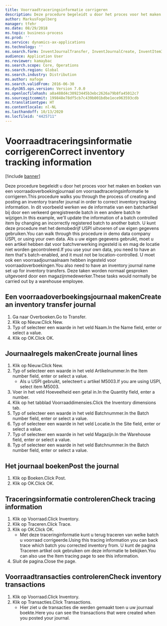 ```yaml
---
title: Voorraadtraceringsinformatie corrigeren
description: Deze procedure begeleidt u door het proces voor het maken en boeken van een voorraadoverboekingjournaal om voorraadtraceringsinformatie te corrigeren.
author: MarkusFogelberg
manager: tfehr
ms.date: 08/29/2018
ms.topic: business-process
ms.prod: ''
ms.service: dynamics-ax-applications
ms.technology: ''
ms.search.form: InventJournalTransfer, InventJournalCreate, InventItemIdLookupSimple, InventBatchIdLookup, InventLocationIdLookup, InventDimTracking, InventTrans
audience: Application User
ms.reviewer: kamaybac
ms.search.scope: Core, Operations
ms.search.region: Global
ms.search.industry: Distribution
ms.author: mafoge
ms.search.validFrom: 2016-06-30
ms.dyn365.ops.version: Version 7.0.0
ms.openlocfilehash: a8a488d4c30923445b3ebc2626a79b8fa45012c7
ms.sourcegitcommit: 199848e78df5cb7c439b001bdbe1ece963593cdb
ms.translationtype: HT
ms.contentlocale: nl-NL
ms.lasthandoff: 10/13/2020
ms.locfileid: "4425711"
---
```

# <a name="correct-inventory-tracking-information"></a><span data-ttu-id="944be-103">Voorraadtraceringsinformatie corrigeren</span><span class="sxs-lookup"><span data-stu-id="944be-103">Correct inventory tracking information</span></span>

[!include [banner](../../includes/banner.md)]

<span data-ttu-id="944be-104">Deze procedure begeleidt u door het proces voor het maken en boeken van een voorraadoverboekingjournaal om voorraadtraceringsinformatie te corrigeren.</span><span class="sxs-lookup"><span data-stu-id="944be-104">This procedure walks you through the process of creating and posting an inventory transfer journal in order to correct inventory tracking information.</span></span> <span data-ttu-id="944be-105">In dit voorbeeld werken we de informatie van een batchartikel bij door een verkeerd geregistreerde batch in een andere batch te wijzigen.</span><span class="sxs-lookup"><span data-stu-id="944be-105">In this example, we'll update the information of a batch controlled item by changing an incorrectly registered batch to another batch.</span></span> <span data-ttu-id="944be-106">U kunt deze procedure met het demobedrijf USPI uitvoeren of uw eigen gegevens gebruiken.</span><span class="sxs-lookup"><span data-stu-id="944be-106">You can walk through this procedure in demo data company USPI, or using your own data.</span></span> <span data-ttu-id="944be-107">Als u uw eigen gegevens gebruikt, moet u een artikel hebben dat voor batchverwerking ingesteld is en mag de locatie niet worden gecontroleerd.</span><span class="sxs-lookup"><span data-stu-id="944be-107">If you use your own data, you need to have an item that's batch-enabled, and it must not be location-controlled.</span></span> <span data-ttu-id="944be-108">U moet ook een voorraadjournaalnaam hebben ingesteld voor voorraadoverboekingen.</span><span class="sxs-lookup"><span data-stu-id="944be-108">You also need to have an inventory journal name set up for inventory transfers.</span></span> <span data-ttu-id="944be-109">Deze taken worden normaal gesproken uitgevoerd door een magazijnmedewerker.</span><span class="sxs-lookup"><span data-stu-id="944be-109">These tasks would normally be carried out by a warehouse employee.</span></span>


## <a name="create-an-inventory-transfer-journal"></a><span data-ttu-id="944be-110">Een voorraadoverboekingsjournaal maken</span><span class="sxs-lookup"><span data-stu-id="944be-110">Create an inventory transfer journal</span></span>
1. <span data-ttu-id="944be-111">Ga naar Overboeken.</span><span class="sxs-lookup"><span data-stu-id="944be-111">Go to Transfer.</span></span>
2. <span data-ttu-id="944be-112">Klik op Nieuw.</span><span class="sxs-lookup"><span data-stu-id="944be-112">Click New.</span></span>
3. <span data-ttu-id="944be-113">Typ of selecteer een waarde in het veld Naam.</span><span class="sxs-lookup"><span data-stu-id="944be-113">In the Name field, enter or select a value.</span></span>
4. <span data-ttu-id="944be-114">Klik op OK.</span><span class="sxs-lookup"><span data-stu-id="944be-114">Click OK.</span></span>

## <a name="create-journal-lines"></a><span data-ttu-id="944be-115">Journaalregels maken</span><span class="sxs-lookup"><span data-stu-id="944be-115">Create journal lines</span></span>
1. <span data-ttu-id="944be-116">Klik op Nieuw.</span><span class="sxs-lookup"><span data-stu-id="944be-116">Click New.</span></span>
2. <span data-ttu-id="944be-117">Typ of selecteer een waarde in het veld Artikelnummer.</span><span class="sxs-lookup"><span data-stu-id="944be-117">In the Item number field, enter or select a value.</span></span>
    * <span data-ttu-id="944be-118">Als u USPI gebruikt, selecteert u artikel M5003.</span><span class="sxs-lookup"><span data-stu-id="944be-118">If you are using USPI, select item M5003.</span></span>  
3. <span data-ttu-id="944be-119">Voer in het veld Hoeveelheid een getal in.</span><span class="sxs-lookup"><span data-stu-id="944be-119">In the Quantity field, enter a number.</span></span>
4. <span data-ttu-id="944be-120">Klik op het tabblad Voorraaddimensies.</span><span class="sxs-lookup"><span data-stu-id="944be-120">Click the Inventory dimensions tab.</span></span>
5. <span data-ttu-id="944be-121">Typ of selecteer een waarde in het veld Batchnummer.</span><span class="sxs-lookup"><span data-stu-id="944be-121">In the Batch number field, enter or select a value.</span></span>
6. <span data-ttu-id="944be-122">Typ of selecteer een waarde in het veld Locatie.</span><span class="sxs-lookup"><span data-stu-id="944be-122">In the Site field, enter or select a value.</span></span>
7. <span data-ttu-id="944be-123">Typ of selecteer een waarde in het veld Magazijn.</span><span class="sxs-lookup"><span data-stu-id="944be-123">In the Warehouse field, enter or select a value.</span></span>
8. <span data-ttu-id="944be-124">Typ of selecteer een waarde in het veld Batchnummer.</span><span class="sxs-lookup"><span data-stu-id="944be-124">In the Batch number field, enter or select a value.</span></span>

## <a name="post-the-journal"></a><span data-ttu-id="944be-125">Het journaal boeken</span><span class="sxs-lookup"><span data-stu-id="944be-125">Post the journal</span></span>
1. <span data-ttu-id="944be-126">Klik op Boeken.</span><span class="sxs-lookup"><span data-stu-id="944be-126">Click Post.</span></span>
2. <span data-ttu-id="944be-127">Klik op OK.</span><span class="sxs-lookup"><span data-stu-id="944be-127">Click OK.</span></span>

## <a name="check-tracing-information"></a><span data-ttu-id="944be-128">Traceringsinformatie controleren</span><span class="sxs-lookup"><span data-stu-id="944be-128">Check tracing information</span></span>
1. <span data-ttu-id="944be-129">Klik op Voorraad.</span><span class="sxs-lookup"><span data-stu-id="944be-129">Click Inventory.</span></span>
2. <span data-ttu-id="944be-130">Klik op Traceren.</span><span class="sxs-lookup"><span data-stu-id="944be-130">Click Trace.</span></span>
3. <span data-ttu-id="944be-131">Klik op OK.</span><span class="sxs-lookup"><span data-stu-id="944be-131">Click OK.</span></span>
    * <span data-ttu-id="944be-132">Met deze traceringinformatie kunt u terug traceren van welke batch u voorraad corrigeerde.</span><span class="sxs-lookup"><span data-stu-id="944be-132">Using this tracing information you can back trace which batch you corrected inventory from.</span></span>  <span data-ttu-id="944be-133">U kunt de pagina Traceren artikel ook gebruiken om deze informatie te bekijken.</span><span class="sxs-lookup"><span data-stu-id="944be-133">You can also use the Item tracing page to see this information.</span></span>  
4. <span data-ttu-id="944be-134">Sluit de pagina.</span><span class="sxs-lookup"><span data-stu-id="944be-134">Close the page.</span></span>

## <a name="check-inventory-transactions"></a><span data-ttu-id="944be-135">Voorraadtransacties controleren</span><span class="sxs-lookup"><span data-stu-id="944be-135">Check inventory transactions</span></span>
1. <span data-ttu-id="944be-136">Klik op Voorraad.</span><span class="sxs-lookup"><span data-stu-id="944be-136">Click Inventory.</span></span>
2. <span data-ttu-id="944be-137">Klik op Transacties.</span><span class="sxs-lookup"><span data-stu-id="944be-137">Click Transactions.</span></span>
    * <span data-ttu-id="944be-138">Hier ziet u de transacties die werden gemaakt toen u uw journaal boekte.</span><span class="sxs-lookup"><span data-stu-id="944be-138">Here you can see the transactions that were created when you posted your journal.</span></span>   

